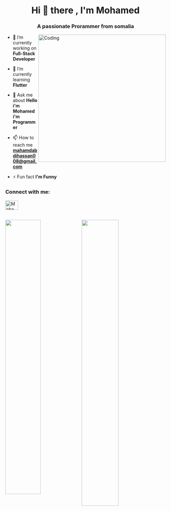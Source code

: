 


<h1 align="center">Hi 👋 there , I'm Mohamed</h1>
<h3 align="center">A passionate Prorammer from somalia</h3>

<img align="right" alt="Coding" width="400" src="https://www.google.com/imgres?q=code%20gif%20image&imgurl=https%3A%2F%2Fmedia3.giphy.com%2Fmedia%2FdZX3AduGrY3uJ7qCsx%2Fgiphy.gif%3Fcid%3D6c09b952hkap1sgazy6xlfh4lcllt880hzmznlcflzjvkpe0%26ep%3Dv1_internal_gif_by_id%26rid%3Dgiphy.gif%26ct%3Dg&imgrefurl=https%3A%2F%2Fgiphy.com%2Fgifs%2Fhackernoon-hacker-noon-dZX3AduGrY3uJ7qCsx&docid=P41CSVMwcV5eqM&tbnid=VZp0_1yUcLYMRM&vet=12ahUKEwi1-reQ9uCIAxX3xQIHHVAyATYQM3oECGUQAA..i&w=694&h=520&hcb=2&ved=2ahUKEwi1-reQ9uCIAxX3xQIHHVAyATYQM3oECGUQAA">

- 🔭 I’m currently working on **Full-Stack Developer**

- 🌱 I’m currently learning **Flutter**

- 💬 Ask me about **Hello i'm Mohamed i'm Programmer**

- 📫 How to reach me **mahamdabdihassan008@gmail.com**

- ⚡ Fun fact **I'm Funny**

<h3 align="left">Connect with me:</h3>
<p align="left">
<a href="[https://fb.com/Mohamed mohammed](https://www.facebook.com/profile.php?id=100092205740355)" target="blank"><img align="center" src="https://raw.githubusercontent.com/rahuldkjain/github-profile-readme-generator/master/src/images/icons/Social/facebook.svg" alt="Mohamed mohammed" height="30" width="40" /></a>
</p>

<!-- <p><img align="left" src="https://github-readme-stats.vercel.app/api/top-langs?username=eng10&show_icons=true&locale=en&layout=compact" alt="eng10" /></p> -->

<!-- <p>&nbsp;<img align="center" src="https://github-readme-stats.vercel.app/api?username=eng10&show_icons=true&locale=en" alt="eng10" /></p> -->

      

<!-- ![T](https://komarev.com/ghpvc/?username=your-github-egn10&color=blueviolet&style=flat-square) -->
<br>
<img width="47%" align="left" src="http://github-readme-streak-stats.herokuapp.com/?user=eng10&theme=shades-of-purple&hide_border=true&date_format=j%20M%5B%20Y%5D" />

<img align="left" width="48%" src="https://github-readme-stats.vercel.app/api/top-langs/?username=eng10&layout=compact" />
